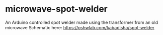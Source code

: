 # microwave-spot-welder
An Arduino controlled spot welder made using the transformer from an old microwave
Schematic here: https://oshwlab.com/kabadisha/spot-welder
